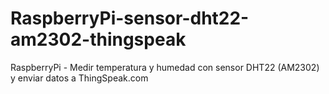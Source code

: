 # RaspberryPi-sensor-dht22-am2302-thingspeak
RaspberryPi - Medir temperatura y humedad con sensor DHT22 (AM2302) y enviar datos a ThingSpeak.com
